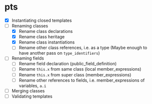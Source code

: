 # pts

- [x] Instantiating closed templates
- [ ] Renaming classes
  - [x] Rename class declarations
  - [x] Rename class heritage
  - [x] Rename class instantiations
  - [ ] Rename other class references, i.e. as a type (Maybe enough to have another pass on `type_identifiers`)
- [ ] Renaming fields
  - [ ] Rename field declaration (public_field_definition)
  - [ ] Rename `this.x` from same class (local member_expressions)
  - [ ] Rename `this.x` from super class (member_expressions)
  - [ ] Rename other references to fields, i.e. member_expressions of variables, `a.i`
- [ ] Merging classes
- [ ] Validating templates
